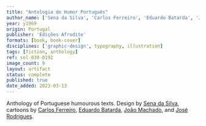 ```yaml
---
title: "Antologia do Humor Português"
author_name: ['Sena da Silva', 'Carlos Ferreiro', 'Eduardo Batarda', 'João Machado', 'José Rodrigues']
year: y1969
origin: Portugal
publisher: 'Edições Afrodite'
formats: [book, book-cover]
disciplines: ['graphic-design', typography, illustration]
tags: [fiction, anthology]
ref: sol-030-0192
image_count: 9
layout: artifact
status: complete
published: true
date_added: 2023-03-13
---
```

Anthology of Portuguese humourous texts. Design by <a class="text cat-link author" href="/authors/Sena da Silva/">Sena da Silva</a>, cartoons by <a class="text cat-link author" href="/authors/Carlos Ferreiro/">Carlos Ferreiro</a>, <a class="text cat-link author" href="/authors/Eduardo Batarda/">Eduardo Batarda</a>, <a class="text cat-link author" href="/authors/João Machado/">João Machado</a>, and <a class="text cat-link author" href="/authors/José Rodrigues/">José Rodrigues</a>.
